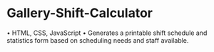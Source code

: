 # Gallery-Shift-Calculator

•	HTML, CSS, JavaScript
•	Generates a printable shift schedule and statistics form based on scheduling needs and staff available. 
